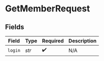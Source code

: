 # GetMemberRequest


## Fields

| Field              | Type               | Required           | Description        |
| ------------------ | ------------------ | ------------------ | ------------------ |
| `login`            | *str*              | :heavy_check_mark: | N/A                |